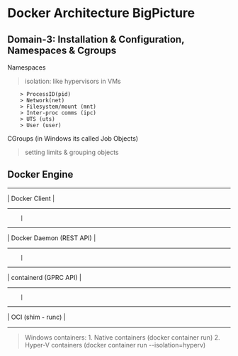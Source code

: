 # Docker Architecture BigPicture

## Domain-3: Installation & Configuration, Namespaces & Cgroups

Namespaces

> isolation: like hypervisors in VMs
```
    > ProcessID(pid)
    > Network(net)
    > Filesystem/mount (mnt)
    > Inter-proc comms (ipc)
    > UTS (uts)
    > User (user)
```

CGroups (in Windows its called Job Objects)

> setting limits & grouping objects

## Docker Engine
 _ _ _ _ _ _ _ _
| Docker Client |
 - - - - - - - -
        |
 _ _ _ _ _ _ _ _ _ _ _ _ _ 
| Docker Daemon (REST API) |
 - - - - - - -  - - - - - - 
        |
 _ _ _ _ _ _ _ _ _ _ _ _ 
| containerd (GPRC API) |
 - - - - - - - - - - - -
        |
 _ _ _ _ _ _ _ _ _ _ 
| OCI (shim - runc) |
 - - - - - - - - - - 

 >  Windows containers:
    1. Native containers (docker container run)
    2. Hyper-V containers (docker container run --isolation=hyperv)